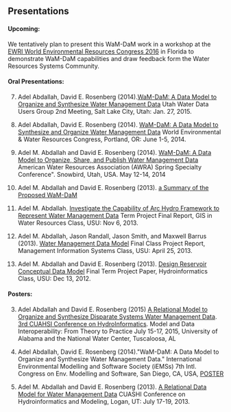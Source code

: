 ## Presentations

#### Upcoming:
We tentatively plan to present this WaM-DaM work in a workshop at the <a href="http://www.ewricongress.org/" target="_blank">EWRI World Environmental Resources Congress 2016</a> in Florida to demonstrate WaM-DaM capabilities and draw feedback form the Water Resources Systems Community.  


#### Oral Presentations:

7. Adel Abdallah, David E. Rosenberg (2014).[WaM-DaM: A Data Model to Organize and Synthesize Water Management Data](http://www.engr.usu.edu/cee/faculty/derosenberg/documents/WaM-DaM_UWUG.pptx)  Utah Water Data Users Group 2nd Meeting, Salt Lake City, Utah: Jan. 27, 2015.

6. Adel Abdallah, David E. Rosenberg (2014). [WaM-DaM: A Data Model to Synthesize and Organize Water Management Data](https://github.com/amabdallah/WaM-DaM/blob/master/01Documentation/04Presentations/Files/Water_Management_Data_Model.pdf) World Environmental & Water Resources Congress, Portland, OR: June 1-5, 2014.


5. Adel M. Abdallah and David E. Rosenberg (2014). [WaM-DaM: A Data Model to Organize, Share, and Publish Water Management Data](http://www.awra.org/meetings/SnowBird2014/doc/powerpoint/SPR_S8A_Abdallah_Adel.pdf) American Water Resources Association (AWRA) Spring Specialty Conference". Snowbird, Utah, USA.   May 12-14, 2014


4. Adel M. Abdallah and David E. Rosenberg (2013). [a Summary of the Proposed WaM-DaM](https://github.com/amabdallah/WaM-DaM/blob/master/01Documentation/04Presentations/Files/04WaM-DaM_Summary_Dec_2013.pdf)

3. Adel M. Abdallah. [Investigate the Capability of Arc Hydro Framework to Represent Water Management Data](https://github.com/amabdallah/WaM-DaM/blob/master/01Documentation/04Presentations/Files/03ArcHydro_Project.pdf) Term Project Final Report, GIS in Water Resources Class, USU: Nov 6, 2013.

2. Adel M. Abdallah, Jason Randall, Jason Smith, and Maxwell Barrus (2013). [Water Management Data Model](https://github.com/amabdallah/WaM-DaM/blob/master/01Documentation/04Presentations/Files/Water_Management_Data_Model.pdf) Final Class Project Report, Management Information Systems Class, USU: April 25, 2013.

1. Adel M. Abdallah and David E. Rosenberg (2013). [Design Reservoir Conceptual Data Model](https://github.com/amabdallah/WaM-DaM/blob/master/01Documentation/04Presentations/Files/01Design_Reservoir_Conceptual_Data_Model_Adel.pdf) Final Term Project Paper, Hydroinformatics Class, USU: Dec 13, 2012.

#### Posters:

3. Adel Abdallah and David E. Rosenberg (2015) [A Relational Model to Organize and Synthesize Disparate Systems Water Management Data](https://github.com/amabdallah/WaM-DaM/blob/master/01Documentation/04Presentations/Files/10CUAHSI2015Poster.pdf). [3rd CUAHSI Conference on HydroInformatics](http://www.cvent.com/events/3rd-cuahsi-conference-on-hydroinformatics/event-summary-b2e0725fa2db4a3e82f81c539db9cc78.aspx). Model and Data Interoperability: From Theory to Practice July 15-17, 2015, University of Alabama and the National Water Center, Tuscaloosa, AL
 
2. Adel Abdallah, David E. Rosenberg (2014)."WaM-DaM: A Data Model to Organize and Synthesize Water Management Data."  International Environmental Modelling and Software Society (iEMSs) 7th Intl. Congress on Env. Modelling and Software, San Diego, CA, USA, [POSTER](https://github.com/amabdallah/WaM-DaM/blob/master/01Documentation/04Presentations/Files/iEMSs_2014_Poster.pptx)
 
1. Adel M. Abdallah and David E. Rosenberg (2013). [A Relational Data Model for Water Management Data](https://github.com/amabdallah/WaM-DaM/blob/master/01Documentation/04Presentations/Files/05CUAHSI2013_WaM-DaM.pptx) CUASHI Conference on Hydroinformatics and Modeling, Logan, UT: July 17-19, 2013.
